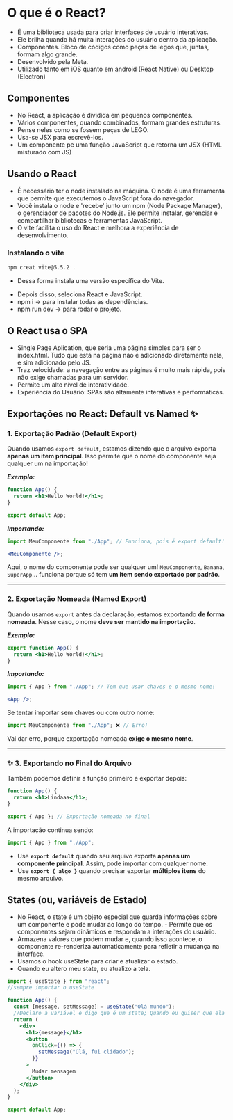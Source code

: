# O que é o React?

- É uma biblioteca usada para criar interfaces de usuário interativas.
- Ele brilha quando há muita interações do usuário dentro da aplicação.
- Componentes. Bloco de códigos como peças de legos que, juntas, formam algo grande.
- Desenvolvido pela Meta.
- Utilizado tanto em iOS quanto em android (React Native) ou Desktop (Electron)

## Componentes

- No React, a aplicação é dividida em pequenos componentes.
- Vários componentes, quando combinados, formam grandes estruturas.
- Pense neles como se fossem peças de LEGO.
- Usa-se JSX para escrevê-los.
- Um componente pe uma função JavaScript que retorna um JSX (HTML misturado com JS)

## Usando o React

- É necessário ter o node instalado na máquina. O node é uma ferramenta que permite que executemos o JavaScript fora do navegador.
- Você instala o node e 'recebe' junto um npm (Node Package Manager), o gerenciador de pacotes do Node.js. Ele permite instalar, gerenciar e compartilhar bibliotecas e ferramentas JavaScript.
- O vite facilita o uso do React e melhora a experiência de desenvolvimento.

### Instalando o vite

```bash
npm creat vite@5.5.2 .
```

- Dessa forma instala uma versão específica do Vite.

* Depois disso, seleciona React e JavaScript.
* npm i -> para instalar todas as dependências.
* npm run dev -> para rodar o projeto.

## O React usa o SPA

- Single Page Aplication, que seria uma página simples para ser o index.html. Tudo que está na página não é adicionado diretamente nela, e sim adicionado pelo JS.
- Traz velocidade: a navegação entre as páginas é muito mais rápida, pois não exige chamadas para um servidor.
- Permite um alto nível de interatividade.
- Experiência do Usuário: SPAs são altamente interativas e performáticas.

## Exportações no React: Default vs Named ✨

### **1. Exportação Padrão (Default Export)**

Quando usamos `export default`, estamos dizendo que o arquivo exporta **apenas um item principal**. Isso permite que o nome do componente seja qualquer um na importação!

**_Exemplo:_**

```jsx
function App() {
  return <h1>Hello World!</h1>;
}

export default App;
```

**_Importando:_**

```jsx
import MeuComponente from "./App"; // Funciona, pois é export default!

<MeuComponente />;
```

Aqui, o nome do componente pode ser qualquer um! `MeuComponente`, `Banana`, `SuperApp`... funciona porque só tem **um item sendo exportado por padrão**.

---

### **2. Exportação Nomeada (Named Export)**

Quando usamos `export` antes da declaração, estamos exportando **de forma nomeada**. Nesse caso, o nome **deve ser mantido na importação**.

**_Exemplo:_**

```jsx
export function App() {
  return <h1>Hello World!</h1>;
}
```

**_Importando:_**

```jsx
import { App } from "./App"; // Tem que usar chaves e o mesmo nome!

<App />;
```

Se tentar importar sem chaves ou com outro nome:

```jsx
import MeuComponente from "./App"; ❌ // Erro!
```

Vai dar erro, porque exportação nomeada **exige o mesmo nome**.

---

### ✨ **3. Exportando no Final do Arquivo**

Também podemos definir a função primeiro e exportar depois:

```jsx
function App() {
  return <h1>Lindaaa</h1>;
}

export { App }; // Exportação nomeada no final
```

A importação continua sendo:

```jsx
import { App } from "./App";
```

- Use **`export default`** quando seu arquivo exporta **apenas um componente principal**. Assim, pode importar com qualquer nome.
- Use **`export { algo }`** quando precisar exportar **múltiplos itens** do mesmo arquivo.

## States (ou, variáveis de Estado)

- No React, o state é um objeto especial que guarda informações sobre um componente e pode mudar ao longo do tempo. - Permite que os componentes sejam dinâmicos e respondam a interações do usuário.
- Armazena valores que podem mudar e, quando isso acontece, o componente re-renderiza automaticamente para refletir a mudança na interface.
- Usamos o hook useState para criar e atualizar o estado.
- Quando eu altero meu state, eu atualizo a tela.

```jsx
import { useState } from "react";
//sempre importar o useState

function App() {
  const [message, setMessage] = useState("Olá mundo");
  //Declaro a variável e digo que é um state; Quando eu quiser que ela mude, pgo o setMessage
  return (
    <div>
      <h1>{message}</h1>
      <button
        onClick={() => {
          setMessage("Olá, fui clidado");
        }}
      >
        Mudar mensagem
      </button>
    </div>
  );
}

export default App;
```
